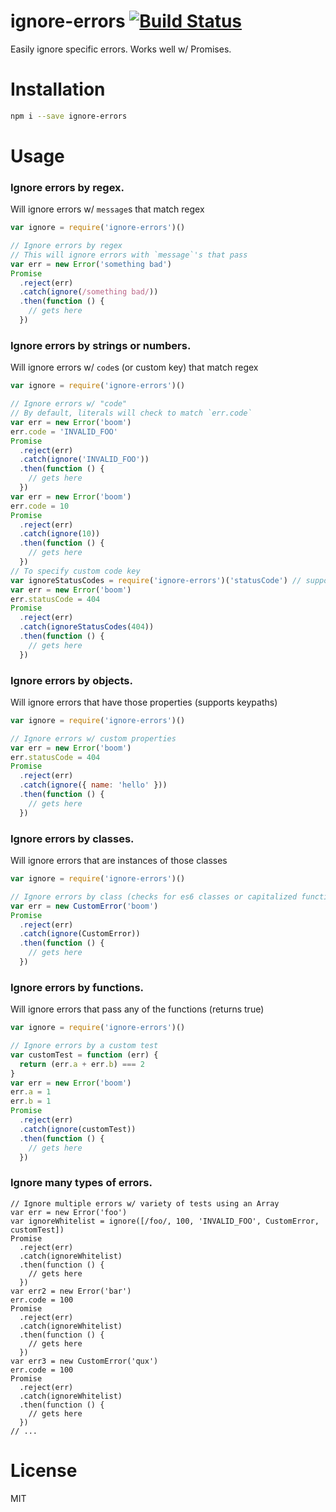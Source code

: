 # ignore-errors [![Build Status](https://travis-ci.org/tjmehta/ignore-errors.svg?branch=master)](https://travis-ci.org/tjmehta/ignore-errors)
Easily ignore specific errors. Works well w/ Promises.

# Installation
```bash
npm i --save ignore-errors
```

# Usage
### Ignore errors by regex.
Will ignore errors w/ `message`s that match regex
```js
var ignore = require('ignore-errors')()

// Ignore errors by regex
// This will ignore errors with `message`'s that pass
var err = new Error('something bad')
Promise
  .reject(err)
  .catch(ignore(/something bad/))
  .then(function () {
    // gets here
  })
```

### Ignore errors by strings or numbers.
Will ignore errors w/ `code`s (or custom key) that match regex
```js
var ignore = require('ignore-errors')()

// Ignore errors w/ "code"
// By default, literals will check to match `err.code`
var err = new Error('boom')
err.code = 'INVALID_FOO'
Promise
  .reject(err)
  .catch(ignore('INVALID_FOO'))
  .then(function () {
    // gets here
  })
var err = new Error('boom')
err.code = 10
Promise
  .reject(err)
  .catch(ignore(10))
  .then(function () {
    // gets here
  })
// To specify custom code key
var ignoreStatusCodes = require('ignore-errors')('statusCode') // supports keypaths
var err = new Error('boom')
err.statusCode = 404
Promise
  .reject(err)
  .catch(ignoreStatusCodes(404))
  .then(function () {
    // gets here
  })
```

### Ignore errors by objects.
Will ignore errors that have those properties (supports keypaths)
```js
var ignore = require('ignore-errors')()

// Ignore errors w/ custom properties
var err = new Error('boom')
err.statusCode = 404
Promise
  .reject(err)
  .catch(ignore({ name: 'hello' }))
  .then(function () {
    // gets here
  })
```

### Ignore errors by classes.
Will ignore errors that are instances of those classes
```js
var ignore = require('ignore-errors')()

// Ignore errors by class (checks for es6 classes or capitalized function names)
var err = new CustomError('boom')
Promise
  .reject(err)
  .catch(ignore(CustomError))
  .then(function () {
    // gets here
  })
```

### Ignore errors by functions.
Will ignore errors that pass any of the functions (returns true)
```js
var ignore = require('ignore-errors')()

// Ignore errors by a custom test
var customTest = function (err) {
  return (err.a + err.b) === 2
}
var err = new Error('boom')
err.a = 1
err.b = 1
Promise
  .reject(err)
  .catch(ignore(customTest))
  .then(function () {
    // gets here
  })
```

### Ignore many types of errors.
```
// Ignore multiple errors w/ variety of tests using an Array
var err = new Error('foo')
var ignoreWhitelist = ignore([/foo/, 100, 'INVALID_FOO', CustomError, customTest])
Promise
  .reject(err)
  .catch(ignoreWhitelist)
  .then(function () {
    // gets here
  })
var err2 = new Error('bar')
err.code = 100
Promise
  .reject(err)
  .catch(ignoreWhitelist)
  .then(function () {
    // gets here
  })
var err3 = new CustomError('qux')
err.code = 100
Promise
  .reject(err)
  .catch(ignoreWhitelist)
  .then(function () {
    // gets here
  })
// ...
```

# License
MIT